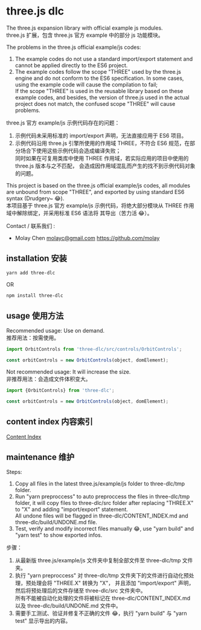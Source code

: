 ﻿# three.js dlc
The three.js expansion library with official example js modules.   
three.js 扩展，包含 three.js 官方 example 中的部分 js 功能模块。   

The problems in the three.js official example/js codes:
1. The example codes do not use a standard import/export statement and cannot be applied directly 
   to the ES6 project.
2. The example codes follow the scope "THREE" used by the three.js engine and do not conform to 
   the ES6 specification. In some cases, using the example code will cause the compilation to fail;   
   If the scope "THREE" is used in the reusable library based on these example codes, and besides, 
   the version of three.js used in the actual project does not match, the confused scope "THREE" 
   will cause problems.

three.js 官方 example/js 示例代码存在的问题：
1. 示例代码未采用标准的 import/export 声明，无法直接应用于 ES6 项目。
2. 示例代码沿用 three.js 引擎所使用的作用域 THREE，不符合 ES6 规范，在部分场合下使用这些示例代码会造成编译失败；   
   同时如果在可复用类库中使用 THREE 作用域，若实际应用的项目中使用的 three.js 版本与之不匹配，
   会造成因作用域混乱而产生的找不到示例代码对象的问题。

This project is based on the three.js official example/js codes, all modules are unbound from scope "THREE", 
and exported by using standard ES6 syntax (Drudgery~ 😂).   
本项目基于 three.js 官方 example/js 示例代码，将绝大部分模块从 THREE 作用域中解除绑定，并采用标准 ES6 语法将
其导出（苦力活 😂）。

Contact / 联系我们 :   
* Molay Chen <molayc@gmail.com> https://github.com/molay

## installation 安装

```bash
yarn add three-dlc
```

OR

```bash
npm install three-dlc
```

## usage 使用方法

Recommended usage: Use on demand.   
推荐用法：按需使用。   

```javascript
import OrbitControls from 'three-dlc/src/controls/OrbitControls';

const orbitControls = new OrbitControls(object, domElement);
```

Not recommended usage: It will increase the size.   
非推荐用法：会造成文件体积变大。   

```javascript
import {OrbitControls} from 'three-dlc';

const orbitControls = new OrbitControls(object, domElement);
```

## content index 内容索引

[Content Index](./CONTENT_INDEX.md "Content Index")

## maintenance 维护

Steps: 
1. Copy all files in the latest three.js/example/js folder to three-dlc/tmp folder.
2. Run "yarn preproccess" to auto preproccess the files in three-dlc/tmp folder, 
it will copy files to three-dlc/src folder after replacing "THREE.X" to "X" and adding "import/export" statement.   
   All undone files will be flagged in three-dlc/CONTENT_INDEX.md and three-dlc/build/UNDONE.md file.
3. Test, verify and modify incorrect files manually 😂, use "yarn build" and "yarn test" to show exported infos.

步骤：
1. 从最新版 three.js/example/js 文件夹中复制全部文件至 three-dlc/tmp 文件夹。
2. 执行 "yarn preproccess" 对 three-dlc/tmp 文件夹下的文件进行自动化预处理，预处理会将 "THREE.X" 转换为 "X"，
并且添加 "import/export" 声明，然后将预处理后的文件存储至 three-dlc/src 文件夹中。   
   所有不能被自动化处理的文件将被标记在 three-dlc/CONTENT_INDEX.md 以及 three-dlc/build/UNDONE.md 文件中。
3. 需要手工测试、验证并修复不正确的文件 😂，执行 "yarn build" 与 "yarn test" 显示导出的内容。
